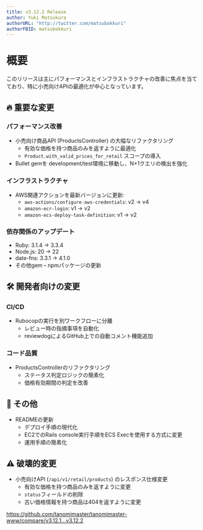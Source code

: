 ```yaml
---
title: v3.12.2 Release
author: Yuki Matsukura
authorURL: "http://twitter.com/matsubokkuri"
authorFBID: matsubokkuri
---
```



# 概要

このリリースは主にパフォーマンスとインフラストラクチャの改善に焦点を当てており、特に小売向けAPIの最適化が中心となっています。

## 🔥 重要な変更

### パフォーマンス改善
- 小売向け商品API (ProductsController) の大幅なリファクタリング
  - 有効な価格を持つ商品のみを返すように最適化
  - `Product.with_valid_prices_for_retail` スコープの導入
- Bullet gemを development/test環境に移動し、N+1クエリの検出を強化

### インフラストラクチャ
- AWS関連アクションを最新バージョンに更新:
  - `aws-actions/configure-aws-credentials`: v2 → v4
  - `amazon-ecr-login`: v1 → v2
  - `amazon-ecs-deploy-task-definition`: v1 → v2

### 依存関係のアップデート
- Ruby: 3.1.4 → 3.3.4
- Node.js: 20 → 22
- date-fns: 3.3.1 → 4.1.0
- その他gem・npmパッケージの更新

## 🛠 開発者向けの変更

### CI/CD
- Rubocopの実行を別ワークフローに分離
  - レビュー時の指摘事項を自動化
  - reviewdogによるGitHub上での自動コメント機能追加

### コード品質
- ProductsControllerのリファクタリング
  - ステータス判定ロジックの簡素化
  - 価格有効期間の判定を改善

## 📝 その他
- READMEの更新
  - デプロイ手順の現代化
  - EC2でのRails console実行手順をECS Execを使用する方式に変更
  - 運用手順の簡素化

## ⚠️ 破壊的変更
- 小売向けAPI (`/api/v1/retail/products`) のレスポンス仕様変更
  - 有効な価格を持つ商品のみを返すように変更
  - `status`フィールドの削除
  - 古い価格情報を持つ商品は404を返すように変更

https://github.com/tanomimaster/tanomimaster-www/compare/v3.12.1...v3.12.2

